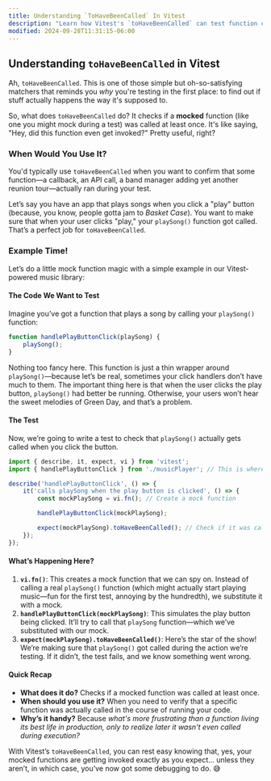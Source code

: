 ```yaml
---
title: Understanding `ToHaveBeenCalled` In Vitest
description: "Learn how Vitest's `toHaveBeenCalled` can test function calls."
modified: 2024-09-28T11:31:15-06:00
---
```


## Understanding `toHaveBeenCalled` in Vitest

Ah, `toHaveBeenCalled`. This is one of those simple but oh-so-satisfying matchers that reminds you *why* you're testing in the first place: to find out if stuff actually happens the way it's supposed to.

So, what does `toHaveBeenCalled` do? It checks if a **mocked** function (like one you might mock during a test) was called at least once. It's like saying, "Hey, did this function even get invoked?" Pretty useful, right?

### When Would You Use It?

You'd typically use `toHaveBeenCalled` when you want to confirm that some function—a callback, an API call, a band manager adding yet another reunion tour—actually ran during your test.

Let’s say you have an app that plays songs when you click a "play" button (because, you know, people gotta jam to *Basket Case*). You want to make sure that when your user clicks "play," your `playSong()` function got called. That’s a perfect job for `toHaveBeenCalled`.

### Example Time!

Let’s do a little mock function magic with a simple example in our Vitest-powered music library:

#### The Code We Want to Test

Imagine you’ve got a function that plays a song by calling your `playSong()` function:

```javascript
function handlePlayButtonClick(playSong) {
	playSong();
}
```

Nothing too fancy here. This function is just a thin wrapper around `playSong()`—because let’s be real, sometimes your click handlers don’t have much to them. The important thing here is that when the user clicks the play button, `playSong()` had better be running. Otherwise, your users won’t hear the sweet melodies of Green Day, and that’s a problem.

#### The Test

Now, we’re going to write a test to check that `playSong()` actually gets called when you click the button.

```javascript
import { describe, it, expect, vi } from 'vitest';
import { handlePlayButtonClick } from './musicPlayer'; // This is where our function lives

describe('handlePlayButtonClick', () => {
	it('calls playSong when the play button is clicked', () => {
		const mockPlaySong = vi.fn(); // Create a mock function

		handlePlayButtonClick(mockPlaySong);

		expect(mockPlaySong).toHaveBeenCalled(); // Check if it was called at least once
	});
});
```

#### What’s Happening Here?

1. **`vi.fn()`**: This creates a mock function that we can spy on. Instead of calling a real `playSong()` function (which might actually start playing music—fun for the first test, annoying by the hundredth), we substitute it with a mock.
2. **`handlePlayButtonClick(mockPlaySong)`**: This simulates the play button being clicked. It’ll try to call that `playSong` function—which we’ve substituted with our mock.
3. **`expect(mockPlaySong).toHaveBeenCalled()`**: Here’s the star of the show! We’re making sure that `playSong()` got called during the action we’re testing. If it didn’t, the test fails, and we know something went wrong.

#### Quick Recap

- **What does it do?** Checks if a mocked function was called at least once.
- **When should you use it?** When you need to verify that a specific function was actually called in the course of running your code.
- **Why’s it handy?** Because *what's more frustrating than a function living its best life in production, only to realize later it wasn't even called during execution?*

With Vitest’s `toHaveBeenCalled`, you can rest easy knowing that, yes, your mocked functions are getting invoked exactly as you expect… unless they aren’t, in which case, you’ve now got some debugging to do. 😅

```ts
```
